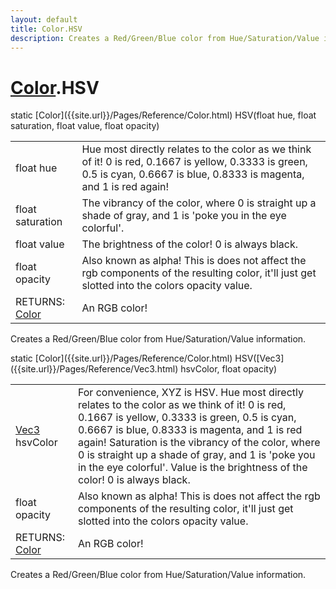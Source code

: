 ```yaml
---
layout: default
title: Color.HSV
description: Creates a Red/Green/Blue color from Hue/Saturation/Value information.
---
```

# [Color]({{site.url}}/Pages/Reference/Color.html).HSV

<div class='signature' markdown='1'>
static [Color]({{site.url}}/Pages/Reference/Color.html) HSV(float hue, float saturation, float value, float opacity)
</div>

|  |  |
|--|--|
|float hue|Hue most directly relates to the color as we think of it! 0 is red,             0.1667 is yellow, 0.3333 is green, 0.5 is cyan, 0.6667 is blue, 0.8333 is magenta, and 1             is red again!|
|float saturation|The vibrancy of the color, where 0 is straight up a shade of gray,             and 1 is 'poke you in the eye colorful'.|
|float value|The brightness of the color! 0 is always black.|
|float opacity|Also known as alpha! This is does not affect the rgb components of the             resulting color, it'll just get slotted into the colors opacity value.|
|RETURNS: [Color]({{site.url}}/Pages/Reference/Color.html)|An RGB color!|

Creates a Red/Green/Blue color from Hue/Saturation/Value information.
<div class='signature' markdown='1'>
static [Color]({{site.url}}/Pages/Reference/Color.html) HSV([Vec3]({{site.url}}/Pages/Reference/Vec3.html) hsvColor, float opacity)
</div>

|  |  |
|--|--|
|[Vec3]({{site.url}}/Pages/Reference/Vec3.html) hsvColor|For convenience, XYZ is HSV.             Hue most directly relates to the color as we think of it! 0 is red, 0.1667 is yellow,              0.3333 is green, 0.5 is cyan, 0.6667 is blue, 0.8333 is magenta, and 1             is red again!             Saturation is the vibrancy of the color, where 0 is straight up a shade of gray,             and 1 is 'poke you in the eye colorful'.             Value is the brightness of the color! 0 is always black.|
|float opacity|Also known as alpha! This is does not affect the rgb components of the             resulting color, it'll just get slotted into the colors opacity value.|
|RETURNS: [Color]({{site.url}}/Pages/Reference/Color.html)|An RGB color!|

Creates a Red/Green/Blue color from Hue/Saturation/Value information.



